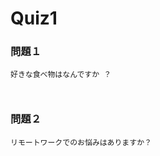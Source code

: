 # Quiz1



### 問題１

```text
好きな食べ物はなんですか ？
```

<!-- 以下に回答をお願いします -->
```text


```
<!-- 回答は ``` の上まで-->




### 問題２

```text
リモートワークでのお悩みはありますか？
```

<!-- 以下に回答をお願いします -->
```text


```
<!-- 回答は ``` の上まで-->




<!--
keyword
```
Chapter0-section0-quiz0
```
--!>
